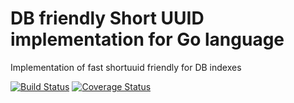 # DB friendly Short UUID implementation for Go language
Implementation of fast shortuuid friendly for DB indexes

[![Build Status](https://travis-ci.org/NexoMichael/shortuuid.svg?branch=master)](https://travis-ci.org/NexoMichael/shortuuid)
[![Coverage Status](https://coveralls.io/repos/github/NexoMichael/shortuuid/badge.svg?branch=master)](https://coveralls.io/github/NexoMichael/shortuuid)